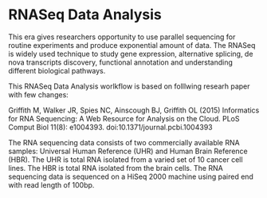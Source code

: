 # RNASeq Data Analysis

This era gives researchers opportunity to use parallel sequencing for routine experiments and produce exponential amount of data. The RNASeq is widely used technique to study gene expression, alternative splicing, de nova transcripts discovery, functional annotation and understanding different biological pathways.

This RNASeq Data Analysis worlkflow is based on folllwing researh paper with few changes: 

Griffith M, Walker JR, Spies NC, Ainscough BJ, Griffith OL (2015) Informatics for RNA Sequencing: A Web Resource for Analysis on the Cloud. PLoS Comput Biol 11(8): e1004393. doi:10.1371/journal.pcbi.1004393

The RNA sequencing data consists of two commercially available RNA samples: Universal Human Reference (UHR) and Human Brain Reference (HBR). The UHR is total RNA isolated from a varied set of 10 cancer cell lines. The HBR is total RNA isolated from the brain cells. The RNA sequencing data is sequenced on a HiSeq 2000 machine using paired end with read length of 100bp.

